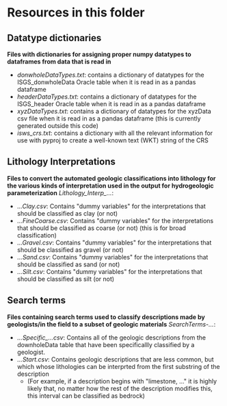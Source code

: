 # Resources in this folder

## Datatype dictionaries
**Files with dictionaries for assigning proper numpy datatypes to dataframes from data that is read in**
- *donwholeDataTypes.txt*: contains a dictionary of datatypes for the ISGS_donwholeData Oracle table when it is read in as a pandas dataframe
- *headerDataTypes.txt*: contains a dictionary of datatypes for the ISGS_header Oracle table when it is read in as a pandas dataframe
- *xyzDataTypes.txt*: contains a dictionary of datatypes for the xyzData csv file when it is read in as a pandas dataframe (this is currently generated outside this code)
- *isws_crs.txt*: contains a dictionary with all the relevant information for use with pyproj to create a well-known text (WKT) string of the CRS

## Lithology Interpretations
**Files to convert the automated geologic classifications into lithology for the various kinds of interpretation used in the output for hydrogeologic parameterization**
*Lithology_Interp_...*:
- *...Clay.csv*: Contains "dummy variables" for the interpretations that should be classified as clay (or not)
- *...FineCoarse.csv*: Contains "dummy variables" for the interpretations that should be classified as coarse (or not) (this is for broad classification)
- *...Gravel.csv*: Contains "dummy variables" for the interpretations that should be classified as gravel (or not)
- *...Sand.csv*: Contains "dummy variables" for the interpretations that should be classified as sand (or not)
- *...Silt.csv*: Contains "dummy variables" for the interpretations that should be classified as silt (or not)

## Search terms
**Files containing search terms used to classify descriptions made by geologists/in the field to a subset of geologic materials**
*SearchTerms-...*:
- *...Specific_...csv*: Contains all of the geologic descriptions from the downholeData table that have been specificallly classified by a geologist. 
- *...Start.csv*: Contains geologic descriptions that are less common, but which whose lithologies can be interprted from the first substring of the description
    - (For example, if a description begins with "limestone, ..." it is highly likely that, no matter how the rest of the description modifies this, this interval can be classified as bedrock)
